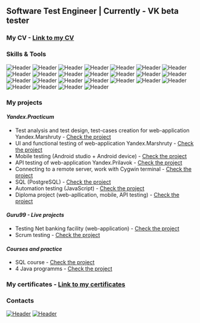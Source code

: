 ## Software Test Engineer | Currently - VK beta tester   
### My CV - [Link to my CV](https://github.com/aglebkina/My-CV/blob/8dd42082614b0dfda3226a4bfb7709a1de9caca0/Glebkina%20A%20CV.pdf)  
### Skills & Tools  

![Header](https://img.shields.io/badge/DevTools-090909?style=for-the-badge&logo=googlechrome&logoColor=2674f2)
![Header](https://img.shields.io/badge/CharlesProxy-090909?style=for-the-badge&logo=charlesproxy&logoColor=8cc4d7)
![Header](https://img.shields.io/badge/AndroidStudio-090909?style=for-the-badge&logo=androidstudio&logoColor=3ad07d)
![Header](https://img.shields.io/badge/git-black?logo=git&logoColor=white&style=for-the-badge)
![Header](https://img.shields.io/badge/Github-090909?style=for-the-badge&logo=github&logoColor=8cc4d7)
![Header](https://img.shields.io/badge/SQL-090909?style=for-the-badge&logo=mysql&logoColor=00618a)
![Header](https://img.shields.io/badge/Postman-090909?style=for-the-badge&logo=postman&logoColor=f76935)
![Header](https://img.shields.io/badge/Swagger-090909?style=for-the-badge&logo=swagger&logoColor=7ede2b)
![Header](https://img.shields.io/badge/apidoc-black?logo=apidoc&logoColor=white&style=for-the-badge)
![Header](https://img.shields.io/badge/REST%20API-black?logo=REST%20API&logoColor=white&style=for-the-badge)
![Header](https://img.shields.io/badge/SOAP%20API-black?logo=SOAP%20API&logoColor=white&style=for-the-badge)
![Header](https://img.shields.io/badge/Figma-090909?style=for-the-badge&logo=figma&logoColor=7d5fa6)
![Header](https://img.shields.io/badge/draw.io-black?logo=draw.io&logoColor=white&style=for-the-badge)
![Header](https://img.shields.io/badge/miro-black?logo=miro&logoColor=white&style=for-the-badge)
![Header](https://img.shields.io/badge/Youtrack-black?logo=Youtrack&logoColor=white&style=for-the-badge)
![Header](https://img.shields.io/badge/JSON-black?logo=JSON&logoColor=white&style=for-the-badge)
![Header](https://img.shields.io/badge/xml-black?logo=xml&logoColor=white&style=for-the-badge)
![Header](https://img.shields.io/badge/java-black?logo=java&logoColor=white&style=for-the-badge)
![Header](https://img.shields.io/badge/visual%20studio%20code-black?logo=visual%20studio%20code&logoColor=white&style=for-the-badge)
![Header](https://img.shields.io/badge/jira-black?logo=jira&logoColor=white&style=for-the-badge)
![Header](https://img.shields.io/badge/cygwin-black?logo=cygwin&logoColor=white&style=for-the-badge)
![Header](https://img.shields.io/badge/PostgreSQL-black?logo=PostgreSQL&logoColor=white&style=for-the-badge)
![Header](https://img.shields.io/badge/Javascript-black?logo=Javascript&logoColor=white&style=for-the-badge)
![Header](https://img.shields.io/badge/nodejs-black?logo=nodejs&logoColor=white&style=for-the-badge)
![Header](https://img.shields.io/badge/eclipse-black?logo=eclipse&logoColor=white&style=for-the-badge)

### My projects  
#### *Yandex.Practicum*
* Test analysis and test design, test-cases creation for web-application Yandex.Marshruty - [Check the project](https://github.com/aglebkina/Project-1-Yandex.Marshruty)  
* UI and functional testing of web-application Yandex.Marshruty - [Check the project](https://github.com/aglebkina/Project-2-Yandex.Marshruty-v2)  
* Mobile testing (Android studio + Android device) - [Check the project](https://github.com/aglebkina/Project-3-Mobile-testing)  
* API testing of web-application Yandex.Prilavok - [Check the project](https://github.com/aglebkina/Project-4-API-testing-Yandex.Prilavok)  
* Connecting to a remote server, work with Cygwin terminal - [Check the project](https://github.com/aglebkina/Project-5-Cygwin-terminal)  
* SQL (PostgreSQL) - [Check the project](https://github.com/aglebkina/Project-5-Cygwin-terminal)
* Automation testing (JavaScript) - [Check the project](https://github.com/aglebkina/autotest-yandex-js)
* Diploma project (web-apllication, mobile, API testing) - [Check the project](https://github.com/aglebkina/Diploma-project)

#### *Guru99 - Live projects*

* Testing Net banking facility (web-application) - [Check the project](https://github.com/aglebkina/Guru-Net-banking-facility)  
* Scrum testing - [Check the project](https://github.com/aglebkina/Guru-Scrum-project)  

#### *Courses and practice*
* SQL course - [Check the project](https://github.com/aglebkina/SQL-simulator-course)  
* 4 Java programms - [Check the project](https://github.com/aglebkina/Java-4-tasks)  

### My certificates - [Link to my certificates](https://github.com/aglebkina/Certificates)  

### Contacts
[![Header](https://img.shields.io/badge/Linkedin-090909?style=for-the-badge&logo=linkedin&logoColor=0073b1)](https://www.linkedin.com/in/aglebkina/)
[![Header](https://img.shields.io/badge/Telegram-090909?style=for-the-badge&logo=telegram&logoColor=31a5db)](https://t.me/aglebkina)

